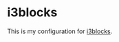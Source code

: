 # i3blocks

This is my configuration for [i3blocks](http://vivien.github.io/i3blocks/ "A flexible scheduler for i3bar").
